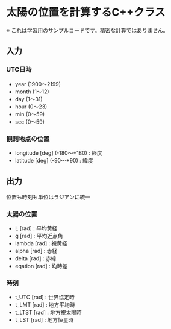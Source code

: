 # 太陽の位置を計算するC++クラス

※ これは学習用のサンプルコードです。精密な計算ではありません。

## 入力
### UTC日時
- year (1900～2199)
- month (1～12)
- day (1～31)
- hour (0～23)
- min (0～59)
- sec (0～59)

### 観測地点の位置
- longitude [deg] (-180～+180) : 経度
- latitude [deg] (-90～+90) : 緯度

## 出力
位置も時刻も単位はラジアンに統一

### 太陽の位置
- L [rad] : 平均黄経
- g [rad] : 平均近点角
- lambda [rad] : 視黄経
- alpha [rad] : 赤経
- delta [rad] : 赤緯
- eqation [rad] : 均時差

### 時刻
- t_UTC [rad] : 世界協定時
- t_LMT [rad] : 地方平均時
- t_LTST [rad] : 地方視太陽時
- t_LST [rad] : 地方恒星時

